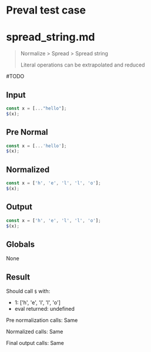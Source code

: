 # Preval test case

# spread_string.md

> Normalize > Spread > Spread string
>
> Literal operations can be extrapolated and reduced

#TODO

## Input

`````js filename=intro
const x = [..."hello"];
$(x);
`````

## Pre Normal

`````js filename=intro
const x = [...'hello'];
$(x);
`````

## Normalized

`````js filename=intro
const x = ['h', 'e', 'l', 'l', 'o'];
$(x);
`````

## Output

`````js filename=intro
const x = ['h', 'e', 'l', 'l', 'o'];
$(x);
`````

## Globals

None

## Result

Should call `$` with:
 - 1: ['h', 'e', 'l', 'l', 'o']
 - eval returned: undefined

Pre normalization calls: Same

Normalized calls: Same

Final output calls: Same
